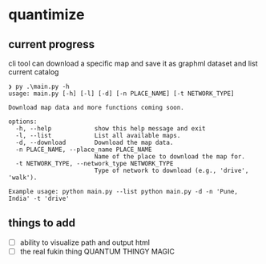 # quantimize

## current progress
cli tool can download a specific map and save it as graphml dataset and list current catalog

```
❯ py .\main.py -h
usage: main.py [-h] [-l] [-d] [-n PLACE_NAME] [-t NETWORK_TYPE]

Download map data and more functions coming soon.

options:
  -h, --help            show this help message and exit
  -l, --list            List all available maps.
  -d, --download        Download the map data.
  -n PLACE_NAME, --place_name PLACE_NAME
                        Name of the place to download the map for.
  -t NETWORK_TYPE, --network_type NETWORK_TYPE
                        Type of network to download (e.g., 'drive', 'walk').

Example usage: python main.py --list python main.py -d -n 'Pune, India' -t 'drive'
```

## things to add
- [ ] ability to visualize path and output html
- [ ] the real fukin thing QUANTUM THINGY MAGIC  
